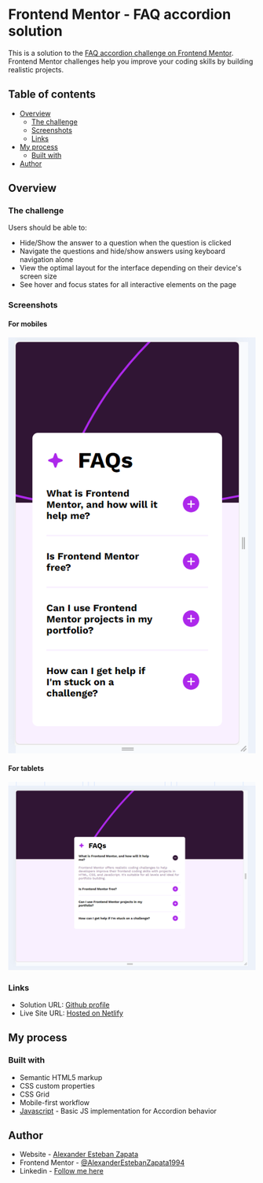 # Frontend Mentor - FAQ accordion solution

This is a solution to the [FAQ accordion challenge on Frontend Mentor](https://www.frontendmentor.io/challenges/faq-accordion-wyfFdeBwBz). Frontend Mentor challenges help you improve your coding skills by building realistic projects. 

## Table of contents

- [Overview](#overview)
  - [The challenge](#the-challenge)
  - [Screenshots](#screenshots)
  - [Links](#links)
- [My process](#my-process)
  - [Built with](#built-with)
- [Author](#author)

## Overview

### The challenge

Users should be able to:

- Hide/Show the answer to a question when the question is clicked
- Navigate the questions and hide/show answers using keyboard navigation alone
- View the optimal layout for the interface depending on their device's screen size
- See hover and focus states for all interactive elements on the page

### Screenshots

#### For mobiles
![](./design/mobile-design-done.png)

#### For tablets
![](./design/tablet-design-done.png)


### Links

- Solution URL: [Github profile](https://github.com/AlexanderEstebanZapata1994/faq-accordion)
- Live Site URL: [Hosted on Netlify](https://faq-accordion-aez.netlify.app/)

## My process

### Built with

- Semantic HTML5 markup
- CSS custom properties
- CSS Grid
- Mobile-first workflow
- [Javascript](https://www.javascript.com/) - Basic JS implementation for Accordion behavior



## Author

- Website - [Alexander Esteban Zapata](https://www.your-site.com)
- Frontend Mentor - [@AlexanderEstebanZapata1994](https://www.frontendmentor.io/profile/AlexanderEstebanZapata1994)
- Linkedin - [Follow me here](https://www.linkedin.com/in/alexander-esteban-zapata-01b87284/)
